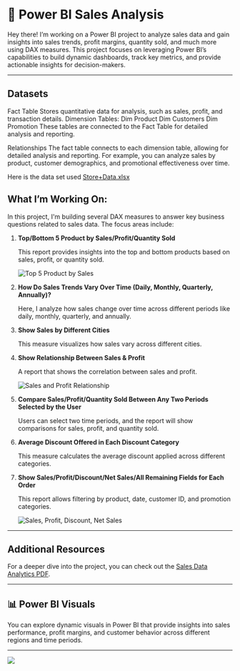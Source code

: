 # 💫 Power BI Sales Analysis

Hey there! I’m working on a Power BI project to analyze sales data and gain insights into sales trends, profit margins, quantity sold, and much more using DAX measures. This project focuses on leveraging Power BI’s capabilities to build dynamic dashboards, track key metrics, and provide actionable insights for decision-makers.

---

## Datasets 

Fact Table
Stores quantitative data for analysis, such as sales, profit, and transaction details.
Dimension Tables:
Dim Product
Dim Customers
Dim Promotion
These tables are connected to the Fact Table for detailed analysis and reporting.

Relationships
The fact table connects to each dimension table, allowing for detailed analysis and reporting. For example, you can analyze sales by product, customer demographics, and promotional effectiveness over time.

Here is the data set used [Store+Data.xlsx](https://github.com/user-attachments/files/18923116/Store%2BData.xlsx)

## What I’m Working On:
In this project, I'm building several DAX measures to answer key business questions related to sales data. The focus areas include:

1) **Top/Bottom 5 Product by Sales/Profit/Quantity Sold**

   This report provides insights into the top and bottom products based on sales, profit, or quantity sold.

   ![Top 5 Product by Sales](https://github.com/user-attachments/assets/3d8b6e49-588c-4983-9d80-3ea154f019bf)

2) **How Do Sales Trends Vary Over Time (Daily, Monthly, Quarterly, Annually)?**

   Here, I analyze how sales change over time across different periods like daily, monthly, quarterly, and annually.

3) **Show Sales by Different Cities**

   This measure visualizes how sales vary across different cities.

4) **Show Relationship Between Sales & Profit**

   A report that shows the correlation between sales and profit.

   ![Sales and Profit Relationship](https://github.com/user-attachments/assets/c47cf007-d24f-41fa-9626-87ebc6d2d1c3)

5) **Compare Sales/Profit/Quantity Sold Between Any Two Periods Selected by the User**

   Users can select two time periods, and the report will show comparisons for sales, profit, and quantity sold.

6) **Average Discount Offered in Each Discount Category**

   This measure calculates the average discount applied across different categories.

7) **Show Sales/Profit/Discount/Net Sales/All Remaining Fields for Each Order**

   This report allows filtering by product, date, customer ID, and promotion categories.

   ![Sales, Profit, Discount, Net Sales](https://github.com/user-attachments/assets/18484a0c-1450-4d33-8dc5-a683f92d7863)

---

## Additional Resources

For a deeper dive into the project, you can check out the [Sales Data Analytics PDF](https://github.com/user-attachments/files/18922107/Sales.data.analytics.pdf).

---

## 📊 Power BI Visuals
You can explore dynamic visuals in Power BI that provide insights into sales performance, profit margins, and customer behavior across different regions and time periods.



---

[![](https://visitcount.itsvg.in/api?id=YourGitHubUsername&icon=0&color=0)](https://visitcount.itsvg.in)
